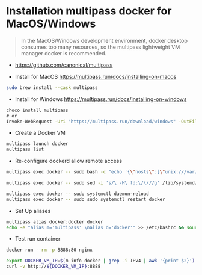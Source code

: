 # Installation multipass docker for MacOS/Windows

> In the MacOS/Windows development environment, docker desktop consumes too many resources, so the multipass lightweight VM manager docker is recommended.

- https://github.com/canonical/multipass

- Install for MacOS https://multipass.run/docs/installing-on-macos

```bash
sudo brew install --cask multipass
```

- Install for Windows https://multipass.run/docs/installing-on-windows

```bat
choco install multipass
# or
Invoke-WebRequest -Uri "https://multipass.run/download/windows" -OutFile "installer.exe"; Start-Process -FilePath "installer.exe" -Wait
```

- Create a Docker VM

```bash
multipass launch docker
multipass list
```

- Re-configure dockerd allow remote access

```bash
multipass exec docker -- sudo bash -c "echo '{\"hosts\":[\"unix:///var/run/docker.sock\",\"tcp://0.0.0.0:2375\"]}' > /etc/docker/daemon.json"

multipass exec docker -- sudo sed -i 's/\ -H\ fd:\/\///g' /lib/systemd/system/docker.service

multipass exec docker -- sudo systemctl daemon-reload
multipass exec docker -- sudo sudo systemctl restart docker
```

- Set Up aliases

```bash
multipass alias docker:docker docker
echo -e "alias m='multipass' \nalias d='docker'" >> /etc/bashrc && source .bashrc
```

- Test run container

```bash
docker run --rm -p 8888:80 nginx

export DOCKER_VM_IP=$(m info docker | grep -i IPv4 | awk '{print $2}')
curl -v http://${DOCKER_VM_IP}:8888
```
